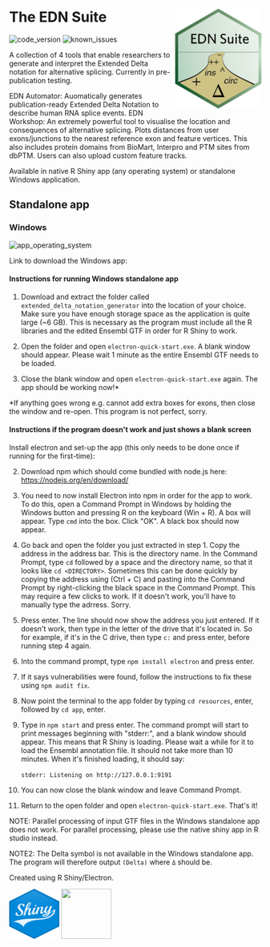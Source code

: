 # The EDN Suite <img src="https://github.com/angel-bee2018/2021_extended_delta_notation/blob/master/hex_sticker.png" align="right" height="200" />

![code_version](https://img.shields.io/badge/version-pre--publication-ffb3b3) ![known_issues](https://img.shields.io/badge/issues-a%20fucktonne-critical) 

A collection of 4 tools that enable researchers to generate and interpret the Extended Delta notation for alternative splicing. Currently in pre-publication testing.

EDN Automator: Auomatically generates publication-ready Extended Delta Notation to describe human RNA splice events.
EDN Workshop: An extremely powerful tool to visualise the location and consequences of alternative splicing. Plots distances from user exons/junctions to the nearest reference exon and feature vertices. This also includes protein domains from BioMart, Interpro and PTM sites from dbPTM. Users can also upload custom feature tracks.

Available in native R Shiny app (any operating system) or standalone Windows application.

## Standalone app

### Windows

![app_operating_system](https://img.shields.io/badge/standalone-windows_10-a7e1fa)

Link to download the Windows app:

#### Instructions for running Windows standalone app

1. Download and extract the folder called `extended_delta_notation_generator` into the location of your choice. Make sure you have enough storage space as the application is quite large (~6 GB). This is necessary as the program must include all the R libraries and the edited Ensembl GTF in order for R Shiny to work.

2. Open the folder and open `electron-quick-start.exe`. A blank window should appear. Please wait 1 minute as the entire Ensembl GTF needs to be loaded. 

3. Close the blank window and open `electron-quick-start.exe` again. The app should be working now!*

*If anything goes wrong e.g. cannot add extra boxes for exons, then close the window and re-open. This program is not perfect, sorry.

#### Instructions if the program doesn't work and just shows a blank screen

Install electron and set-up the app (this only needs to be done once if running for the first-time):

2. Download npm which should come bundled with node.js here:
    https://nodejs.org/en/download/

3. You need to now install Electron into npm in order for the app to work. To do this, open a Command Prompt in Windows by holding the Windows button and pressing R on the keyboard (Win + R). A box will appear. Type `cmd` into the box. Click "OK". A black box should now appear.

4. Go back and open the folder you just extracted in step 1. Copy the address in the address bar. This is the directory name. In the Command Prompt, type `cd` followed by a space and the directory name, so that it looks like `cd <DIRECTORY>`. Sometimes this can be done quickly by copying the address using (Ctrl + C) and pasting into the Command Prompt by right-clicking the black space in the Command Prompt. This may require a few clicks to work. If it doesn't work, you'll have to manually type the adrress. Sorry.

5. Press enter. The line should now show the address you just entered. If it doesn't work, then type in the letter of the drive that it's located in. So for example, if it's in the C drive, then type `c:` and press enter, before running step 4 again.

6. Into the command prompt, type `npm install electron` and press enter.

7. If it says vulnerabilities were found, follow the instructions to fix these using `npm audit fix`.

8. Now point the terminal to the app folder by typing `cd resources`, enter, followed by `cd app`, enter.

9. Type in `npm start` and press enter. The command prompt will start to print messages beginning with "stderr:", and a blank window should appear. This means that R Shiny is loading.  Please wait a while for it to load the Ensembl annotation file. It should not take more than 10 minutes. When it's finished loading, it should say:

    `stderr:
    Listening on http://127.0.0.1:9191`

10. You can now close the blank window and leave Command Prompt.

11. Return to the open folder and open `electron-quick-start.exe`. That's it!

NOTE: Parallel processing of input GTF files in the Windows standalone app does not work. For parallel processing, please use the native shiny app in R studio instead.

NOTE2: The Delta symbol is not available in the Windows standalone app. The program will therefore output `(Delta)` where `Δ` should be.

Created using R Shiny/Electron.

<img src="https://github.com/rstudio/hex-stickers/blob/master/SVG/shiny.svg" width="100" height="100" /> <img src="https://upload.wikimedia.org/wikipedia/commons/9/91/Electron_Software_Framework_Logo.svg" width="100" height="100" /> 

